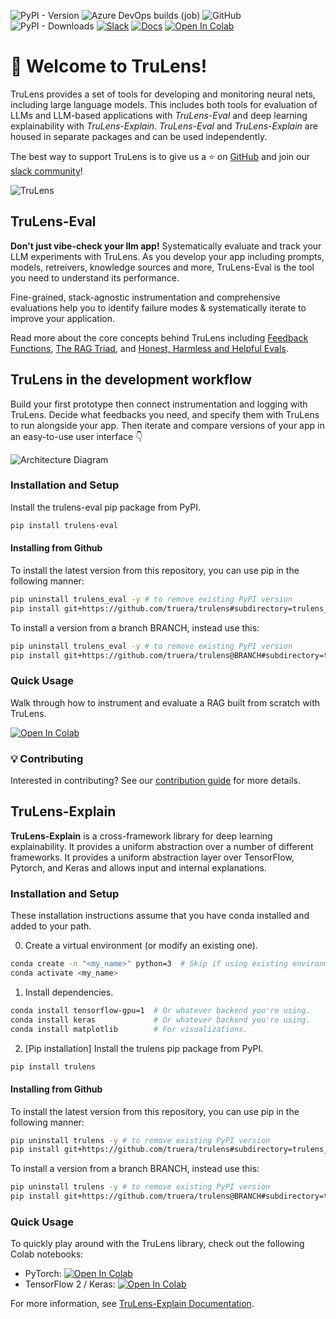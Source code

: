 <!---
start of trulens_eval/gh_top_intro.md
NOTE: This content is from trulens_eval/gh_top_intro.md and is merged into
README.md . If you are editing README.md, your changes will be overwritten.
-->

![PyPI - Version](https://img.shields.io/pypi/v/trulens_eval?label=trulens_eval&link=https%3A%2F%2Fpypi.org%2Fproject%2Ftrulens-eval%2F)
![Azure DevOps builds (job)](https://img.shields.io/azure-devops/build/truera/5a27f3d2-132d-40fc-9b0c-81abd1182f41/9)
![GitHub](https://img.shields.io/github/license/truera/trulens)
![PyPI - Downloads](https://img.shields.io/pypi/dm/trulens_eval)
[![Slack](https://img.shields.io/badge/slack-join-green?logo=slack)](https://communityinviter.com/apps/aiqualityforum/josh)
[![Docs](https://img.shields.io/badge/docs-trulens.org-blue)](https://www.trulens.org/install/)
[![Open In Colab](https://colab.research.google.com/assets/colab-badge.svg)](https://colab.research.google.com/github/truera/trulens/blob/releases/rc-trulens-eval-0.17.0/trulens_eval/examples/quickstart/colab/langchain_quickstart_colab.ipynb)

# 🦑 **Welcome to TruLens!**

TruLens provides a set of tools for developing and monitoring neural nets,
including large language models. This includes both tools for evaluation of LLMs
and LLM-based applications with *TruLens-Eval* and deep learning explainability
with *TruLens-Explain*. *TruLens-Eval* and *TruLens-Explain* are housed in
separate packages and can be used independently.

The best way to support TruLens is to give us a ⭐ on
[GitHub](https://www.github.com/truera/trulens) and join our [slack
community](https://communityinviter.com/apps/aiqualityforum/josh)!

![TruLens](https://www.trulens.org/assets/images/Neural_Network_Explainability.png)

## TruLens-Eval

**Don't just vibe-check your llm app!** Systematically evaluate and track your
LLM experiments with TruLens. As you develop your app including prompts, models,
retreivers, knowledge sources and more, TruLens-Eval is the tool you need to
understand its performance.

Fine-grained, stack-agnostic instrumentation and comprehensive evaluations help
you to identify failure modes & systematically iterate to improve your
application.

Read more about the core concepts behind TruLens including [Feedback
Functions](https://www.trulens.org/trulens_eval/core_concepts/feedback_functions),
[The RAG Triad](https://www.trulens.org/trulens_eval/core_concepts/rag_triad),
and [Honest, Harmless and Helpful
Evals](https://www.trulens.org/trulens_eval/core_concepts/honest_harmless_helpful_evals/).

## TruLens in the development workflow

Build your first prototype then connect instrumentation and logging with
TruLens. Decide what feedbacks you need, and specify them with TruLens to run
alongside your app. Then iterate and compare versions of your app in an
easy-to-use user interface 👇

![Architecture
Diagram](https://www.trulens.org/assets/images/TruLens_Architecture.png)

### Installation and Setup

Install the trulens-eval pip package from PyPI.

```bash
pip install trulens-eval
```

#### Installing from Github

To install the latest version from this repository, you can use pip in the following manner:

```bash
pip uninstall trulens_eval -y # to remove existing PyPI version
pip install git+https://github.com/truera/trulens#subdirectory=trulens_eval
```

To install a version from a branch BRANCH, instead use this:

```bash
pip uninstall trulens_eval -y # to remove existing PyPI version
pip install git+https://github.com/truera/trulens@BRANCH#subdirectory=trulens_eval
```


### Quick Usage

Walk through how to instrument and evaluate a RAG built from scratch with
TruLens.

[![Open In
Colab](https://colab.research.google.com/assets/colab-badge.svg)](https://colab.research.google.com/github/truera/trulens/blob/main/trulens_eval/examples/quickstart/quickstart.ipynb)

### 💡 Contributing

Interested in contributing? See our [contribution
guide](https://www.trulens.org/trulens_eval/CONTRIBUTING/) for more details.

<!---
end of trulens_eval/gh_top_intro.md
-->

<!---
start of trulens_explain/gh_top_intro.md
NOTE: This content is from trulens_explain/gh_top_intro.md and is merged into
README.md . If you are editing README.md, your changes will be overwritten.
-->

## TruLens-Explain

**TruLens-Explain** is a cross-framework library for deep learning
explainability. It provides a uniform abstraction over a number of different
frameworks. It provides a uniform abstraction layer over TensorFlow, Pytorch,
and Keras and allows input and internal explanations.

### Installation and Setup

These installation instructions assume that you have conda installed and added
to your path.

0. Create a virtual environment (or modify an existing one).
```bash
conda create -n "<my_name>" python=3  # Skip if using existing environment.
conda activate <my_name>
```
 
1. Install dependencies.
```bash
conda install tensorflow-gpu=1  # Or whatever backend you're using.
conda install keras             # Or whatever backend you're using.
conda install matplotlib        # For visualizations.
```

2. [Pip installation] Install the trulens pip package from PyPI.
```bash
pip install trulens
```

#### Installing from Github

To install the latest version from this repository, you can use pip in the following manner:

```bash
pip uninstall trulens -y # to remove existing PyPI version
pip install git+https://github.com/truera/trulens#subdirectory=trulens_explain
```

To install a version from a branch BRANCH, instead use this:

```bash
pip uninstall trulens -y # to remove existing PyPI version
pip install git+https://github.com/truera/trulens@BRANCH#subdirectory=trulens_explain
```

### Quick Usage

To quickly play around with the TruLens library, check out the following Colab
notebooks:

* PyTorch: [![Open In
  Colab](https://colab.research.google.com/assets/colab-badge.svg)](https://colab.research.google.com/drive/1n77IGrPDO2XpeIVo_LQW0gY78enV-tY9?usp=sharing)
* TensorFlow 2 / Keras: [![Open In
  Colab](https://colab.research.google.com/assets/colab-badge.svg)](https://colab.research.google.com/drive/1f-ETsdlppODJGQCdMXG-jmGmfyWyW2VD?usp=sharing)

For more information, see [TruLens-Explain
Documentation](https://www.trulens.org/trulens_explain/quickstart/).

<!---
end of trulens_explain/gh_top_intro.md
-->
